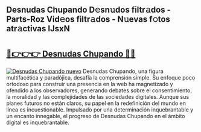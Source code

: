 ## Desnudas Chupando D𝚎sn𝚞dos filtr𝚊dos - Parts-Roz Vid𝚎os filtr𝚊dos - N𝚞evas f𝚘tos atr𝚊ctivas lJsxN

# <h2><a href="http://mbc6e1d.tromn.icu/?c=Desnudas+Chupando">🔗👉👉👉 Desnudas Chupando 🔗🔗</a></h2>

[![Desnudas Chupando nuevo](https://i.imgur.com/pEAQMta.gif)](http://mbc6e1d.tromn.icu/?c=Desnudas+Chupando)
Desnudas Chupando, una figura multifacética y paradójica, desafía la comprensión simple. Su enfoque poco ortodoxo para construir una presencia en la web ha magnetizado y ofendido a los observadores, generando debates sobre el consentimiento, la moralidad y las complejidades de las sociedades digitales. Aunque sus planes futuros no están claros, su papel en la redefinición del mundo en línea es incuestionable. Impulsado por una determinación inquebrantable y un encanto innegable, el progreso de Desnudas Chupando en el ámbito digital es inquebrantable.
